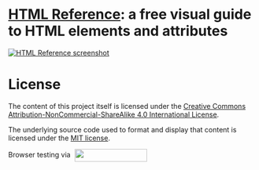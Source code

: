 # [HTML Reference](https://htmlreference.io): a free visual guide to HTML elements and attributes

[![HTML Reference screenshot](https://raw.github.com/jgthms/html-reference/master/images/html-reference-share.png)](https://htmlreference.io)

# License

The content of this project itself is licensed under the [Creative Commons Attribution-NonCommercial-ShareAlike 4.0 International License](https://creativecommons.org/licenses/by-nc-sa/4.0/).

The underlying source code used to format and display that content is licensed under the [MIT license](https://opensource.org/licenses/mit-license.php).

<p>Browser testing via <a href="https://www.lambdatest.com/" target="_blank"><img src="https://www.lambdatest.com/support/img/logo.svg" style="vertical-align: middle;margin-left:5px" width="147" height="26" /></a></p>